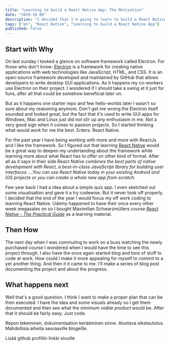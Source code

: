 ```yaml
---
title: "Learning to build a React Native App: The Motivation"
date: "2019-10-08"
description: "I decided that I'm going to learn to build a React Native App. Here's why. "
tags: ["en", "React Native", "Learning to build a React Native App"]
published: false
---
```


## Start with Why

On last sunday I tooked a glance on software framework called Electron. For those who don't know:
<a href="https://electronjs.org/" target="_blank">Electron</a> is a framework for creating native applications with web technologies like JavaScript, HTML, and CSS. It is an open-source framework developed and maintained by GitHub that allows developers to write desktop GUI applications. As it happens my co-workers use Electron on their project. I wondered if I should take a swing at it just for funs, after all that could be somehow beneficial later on. 

But as it happens one starter repo and few hello-worlds later I wasn't so sure about my reasoning anymore. Don't get me wrong the Electron itself sounded and looked great, but the fact that it's used to write GUI apps for Windows, Mac and Linux just did not stir up any enthusiasm in me. Not a very good sign when it comes to passion projects. So I started thinking what would work for me the best. Enters: React Native.

For the past year I have being working with more and more with ReactJs and I like the framework. So I figured out that learning <a href="https://facebook.github.io/react-native/" target="_blank">React Native</a> would be a great way to deepen my undertanding about the framework while learning more about what React has to offer on other kind of format. After all as it says in their side _React Native combines the best parts of native development with React, a best-in-class JavaScript library for building user interfaces. ...You can use React Native today in your existing Android and iOS projects or you can create a whole new app from scratch._

Few year back I had a idea about a simple quiz app. I even sketched out some visualisation and gave it a try codewise. But it never took off properly. I decided that the end of the year I would focus my off work coding to learning React Native. Udemy happened to have their once every other week megasales on so I bought Maximilian Schwarzmüllers course <a href="https://www.udemy.com/course/react-native-the-practical-guide/" target="_blank">_React Native - The Practical Guide_</a> as a learning material.

## Then How

The next day when I was commuting to work on a buss watching the newly purchased course I wondered when I would have the time to see this project through. I also have the once again started blog and tons of stuff to code at work. How could I make it more appealing for myself to commit to a yet another thing. And then it it came to me. I'll make a series of blog post documenting the project and about the progress. 

## What happens next

Well that's a good question. I think I want to make a proper plan that can be then executed. I have the idea and some visuals already so I get them documented and then see what the _minimum viable product_ would be. After that it should be fairly easy. Just code.

Repon tekeminen, dokumentaation kerääminen sinne. Alustava aikataulutus. Mahdollisia aiheita seuraaville blogeille. 

Lisää github profiilin linkki sivuille